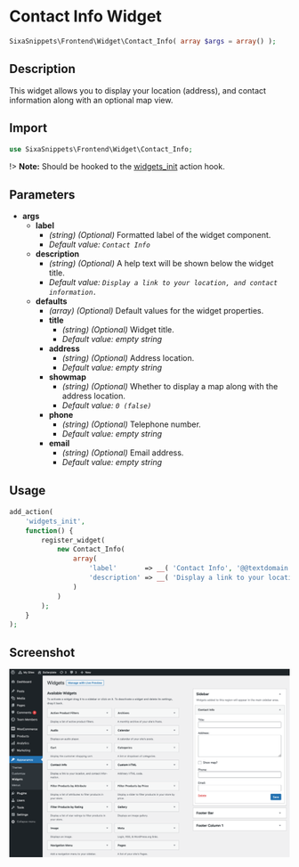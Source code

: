 # Contact Info Widget

```php
SixaSnippets\Frontend\Widget\Contact_Info( array $args = array() );
```

## Description

This widget allows you to display your location (address), and contact information along with an optional map view.

## Import

```php 
use SixaSnippets\Frontend\Widget\Contact_Info;
```

!> **Note:** Should be hooked to the [widgets_init](http://developer.wordpress.org/reference/hooks/widgets_init/) action hook.

## Parameters

- **args**
    - **label**
        - *(string) (Optional)* Formatted label of the widget component.
		- *Default value: `Contact Info`*
	- **description**
        - *(string) (Optional)* A help text will be shown below the widget title.
		- *Default value: `Display a link to your location, and contact information.`*
	- **defaults**
		- *(array) (Optional)* Default values for the widget properties.
		- **title**
			- *(string) (Optional)* Widget title.
			- *Default value: empty string*
		- **address**
			- *(string) (Optional)* Address location.
			- *Default value: empty string*
        - **showmap**
			- *(string) (Optional)* Whether to display a map along with the address location.
			- *Default value: `0 (false)`*
        - **phone**
			- *(string) (Optional)* Telephone number.
			- *Default value: empty string*
        - **email**
			- *(string) (Optional)* Email address.
			- *Default value: empty string*

## Usage

```php
add_action(
	'widgets_init',
	function() {
		register_widget(
			new Contact_Info(
				array(
					'label'       => __( 'Contact Info', '@@textdomain' ),
					'description' => __( 'Display a link to your location, and contact information.', '@@textdomain' ),
				)
			)
		);
	}
);
```

## Screenshot

![](../../assets/contact-info-widget.png ':size=30%')